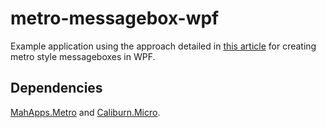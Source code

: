 metro-messagebox-wpf
====================

Example application using the approach detailed in [this article](http://www.sjurvarhaug.com/metro-style-messagebox-in-wpf) for creating metro style messageboxes in WPF. 

Dependencies
--------------------------------
[MahApps.Metro](https://github.com/MahApps/MahApps.Metro) and [Caliburn.Micro](http://caliburnmicro.codeplex.com/).